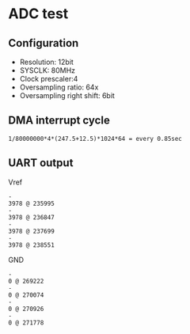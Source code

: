 # ADC test

## Configuration

- Resolution: 12bit
- SYSCLK: 80MHz
- Clock prescaler:4
- Oversampling ratio: 64x
- Oversampling right shift: 6bit

## DMA interrupt cycle

```
1/80000000*4*(247.5+12.5)*1024*64 = every 0.85sec
```
## UART output

Vref

```
-
3978 @ 235995
-
3978 @ 236847
-
3978 @ 237699
-
3978 @ 238551
```

GND

```
-
0 @ 269222
-
0 @ 270074
-
0 @ 270926
-
0 @ 271778
```
